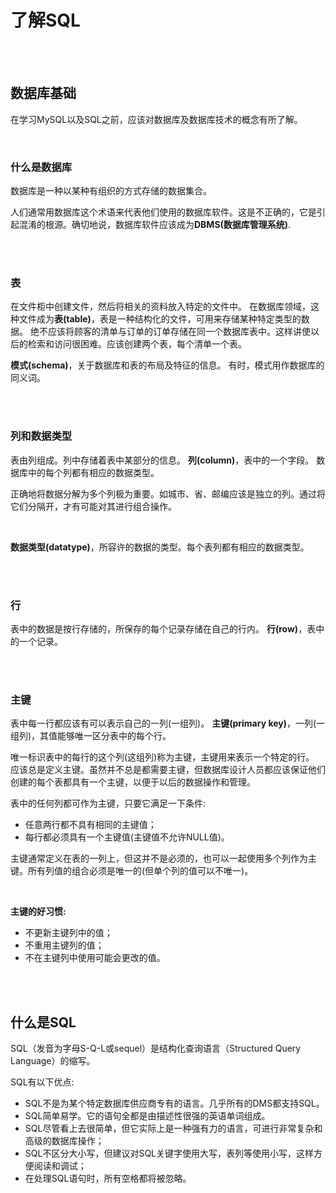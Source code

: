 # 了解SQL


<br/>
<br/>


## 数据库基础

在学习MySQL以及SQL之前，应该对数据库及数据库技术的概念有所了解。


<br/>

### 什么是数据库

数据库是一种以某种有组织的方式存储的数据集合。

人们通常用数据库这个术语来代表他们使用的数据库软件。这是不正确的，它是引起混淆的根源。确切地说，数据库软件应该成为**DBMS(数据库管理系统)**.


<br/>
<br/>


### 表

在文件柜中创建文件，然后将相关的资料放入特定的文件中。
在数据库领域，这种文件成为**表(table)**，表是一种结构化的文件，可用来存储某种特定类型的数据。
绝不应该将顾客的清单与订单的订单存储在同一个数据库表中。这样讲使以后的检索和访问很困难。应该创建两个表，每个清单一个表。

**模式(schema)**，关于数据库和表的布局及特征的信息。
有时，模式用作数据库的同义词。


<br/>
<br/>


### 列和数据类型

表由列组成。列中存储着表中某部分的信息。
**列(column)**，表中的一个字段。
数据库中的每个列都有相应的数据类型。

正确地将数据分解为多个列极为重要。如城市、省、邮编应该是独立的列。通过将它们分隔开，才有可能对其进行组合操作。

<br>

**数据类型(datatype)**，所容许的数据的类型。每个表列都有相应的数据类型。


<br/>
<br/>


### 行

表中的数据是按行存储的，所保存的每个记录存储在自己的行内。
**行(row)**，表中的一个记录。


<br/>
<br/>


### 主键

表中每一行都应该有可以表示自己的一列(一组列)。
**主键(primary key)**，一列(一组列)，其值能够唯一区分表中的每个行。

唯一标识表中的每行的这个列(这组列)称为主键，主键用来表示一个特定的行。
应该总是定义主键。虽然并不总是都需要主键，但数据库设计人员都应该保证他们创建的每个表都具有一个主键，以便于以后的数据操作和管理。

表中的任何列都可作为主键，只要它满足一下条件:
- 任意两行都不具有相同的主键值；
- 每行都必须具有一个主键值(主键值不允许NULL值)。

主键通常定义在表的一列上，但这并不是必须的，也可以一起使用多个列作为主键。所有列值的组合必须是唯一的(但单个列的值可以不唯一)。

<br>

**主键的好习惯:**
- 不更新主键列中的值；
- 不重用主键列的值；
- 不在主键列中使用可能会更改的值。


<br/>
<br/>


## 什么是SQL

SQL（发音为字母S-Q-L或sequel）是结构化查询语言（Structured Query Language）的缩写。

SQL有以下优点:
- SQL不是为某个特定数据库供应商专有的语言。几乎所有的DMS都支持SQL。
- SQL简单易学。它的语句全都是由描述性很强的英语单词组成。
- SQL尽管看上去很简单，但它实际上是一种强有力的语言，可进行非常复杂和高级的数据库操作；
- SQL不区分大小写，但建议对SQL关键字使用大写，表列等使用小写，这样方便阅读和调试；
- 在处理SQL语句时，所有空格都将被忽略。
